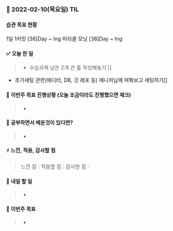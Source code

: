 ### 📆 2022-02-10(목요일) TIL

#### 습관 목표 현황

1일 1커밋 [38]Day ~ Ing
미라클 모닝 [38]Day ~ Ing

#### ✅ 오늘 한 일

> - 수습과제 남은 2개 큰 틀 작성해놓기 []

- 초기세팅 관련(에디터, DB, 깃 레포 등) 매니저님께 여쭤보고 세팅하기[]

#### 🐎 이번주 목표 진행상황 (오늘 조금이라도 진행했으면 체크)

> -

#### 🤔 공부하면서 배운것이 있다면?

> -

#### ⚡ 느낀, 적용, 감사할 점

> 느낀 점 :
> 적용할 점 :
> 감사한 점 :

#### 🚀 내일 할 일

> -

#### 🎯 이번주 목표

> -
